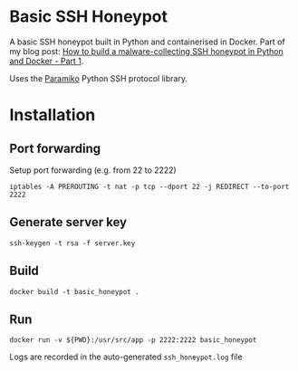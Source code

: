 # Basic SSH Honeypot
A basic SSH honeypot built in Python and containerised in Docker. Part of my blog post: [How to build a malware-collecting SSH honeypot in Python and Docker - Part 1](https://securehoney.net/blog/how-to-build-an-ssh-honeypot-in-python-and-docker-part-1.html).

Uses the [Paramiko](https://github.com/paramiko/paramiko) Python SSH protocol library.

# Installation

## Port forwarding
Setup port forwarding (e.g. from 22 to 2222)

```
iptables -A PREROUTING -t nat -p tcp --dport 22 -j REDIRECT --to-port 2222
```

## Generate server key
```
ssh-keygen -t rsa -f server.key
```
## Build
```
docker build -t basic_honeypot .
```
## Run
```
docker run -v ${PWD}:/usr/src/app -p 2222:2222 basic_honeypot
```
Logs are recorded in the auto-generated ```ssh_honeypot.log``` file
